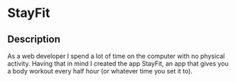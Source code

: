 # StayFit

## Description
As a web developer I spend a lot of time on the computer with no physical activity. Having that in mind I created the app StayFit, an app that gives you a body workout every half hour (or whatever time you set it to).


